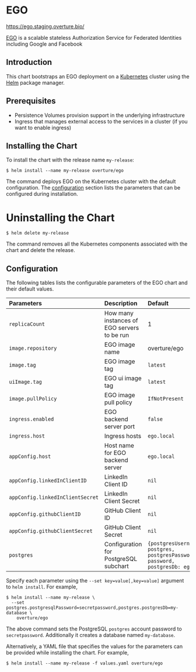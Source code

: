# EGO

https://ego.staging.overture.bio/

[EGO](https://github.com/overture-stack/ego) is a scalable stateless Authorization Service for Federated Identities including Google and Facebook

## Introduction

This chart bootstraps an EGO deployment on a [Kubernetes](https://kubernetes.io) cluster using the [Helm](https://helm.sh) package manager.

## Prerequisites

- Persistence Volumes provision support in the underlying infrastructure
- Ingress that manages external access to the services in a cluster (if you want to enable ingress)

## Installing the Chart
To install the chart with the release name `my-release`:

```console
$ helm install --name my-release overture/ego
```

The command deploys EGO on the Kubernetes cluster with the default configuration. The [configuration](#configuration) section lists the parameters that can be configured during installation.

# Uninstalling the Chart

```console
$ helm delete my-release
```

The command removes all the Kubernetes components associated with the chart and delete the release.

## Configuration
The following tables lists the configurable parameters of the EGO chart and their default values.

| Parameters                                      | Description                                 | Default                                                                     |
|:------------------------------------------------|:--------------------------------------------|:----------------------------------------------------------------------------|
| `replicaCount`                                  | How many instances of EGO servers to be run | 1                                                                           |
| `image.repository`                              | EGO image name                              | overture/ego                                                                |
| `image.tag`                                     | EGO image tag                               | `latest`                                                                   |
| `uiImage.tag`                                   | EGO ui image tag                               | `latest`                                                                   |
| `image.pullPolicy`                              | EGO image pull policy                       | `IfNotPresent`                                                              |
| `ingress.enabled`                               | EGO backend server port                     | `false`                                                                      |
| `ingress.host`                                  | Ingress hosts                               | `ego.local`                                       |
| `appConfig.host`                                | Host name for EGO backend server            | `ego.local`                                       |
| `appConfig.linkedInClientID`                    | LinkedIn Client ID                          | `nil`                                                                       |
| `appConfig.linkedInClientSecret`                | LinkedIn Client Secret                      | `nil`                                                                       |
| `appConfig.githubClientID`                      | GitHub Client ID                            | `nil`                                                                       |
| `appConfig.githubClientSecret`                  | GitHub Client Secret                        | `nil`                                                                       |
| `postgres`                                      | Configuration for PostgreSQL subchart       | `{postgresUsername: postgres, postgresPassword: password, postgresDb: ego}` |



Specify each parameter using the `--set key=value[,key=value]` argument to `helm install`. For example,

```console
$ helm install --name my-release \
  --set postgres.postgresqlPassword=secretpassword,postgres.postgresDb=my-database \
    overture/ego
```

The above command sets the PostgreSQL `postgres` account password to `secretpassword`. Additionally it creates a database named `my-database`.

Alternatively, a YAML file that specifies the values for the parameters can be provided while installing the chart. For example,

```console
$ helm install --name my-release -f values.yaml overture/ego
```
